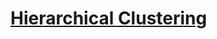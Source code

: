 # [Hierarchical Clustering](https://www.thelearningmachine.ai/hierarchical?fbclid=IwAR0s_MEWPoQJ7LmvouOAjo6pwh8bRB43v6HmoPWJcTzCOUCF113eCQHHyK8)